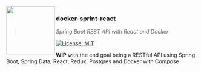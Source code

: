 <img src="http://i.imgur.com/3eS1lXz.png" align="left" width="128px" height="128px"/>

### **docker-sprint-react**
> *Spring Boot REST API with React and Docker*

[![License: MIT](https://img.shields.io/badge/License-MIT-yellow.svg)](https://opensource.org/licenses/MIT)

**WIP** with the end goal being a RESTful API using Spring Boot, Spring Data, React, Redux, Postgres and Docker with Compose
